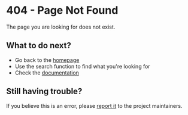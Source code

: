 # 404 - Page Not Found

The page you are looking for does not exist.

## What to do next?

- Go back to the [homepage](index.md)
- Use the search function to find what you're looking for
- Check the [documentation](index.md)

## Still having trouble?

If you believe this is an error, please [report it](https://github.com/anaconda/anaconda-to-miniconda/issues) to the project maintainers.
